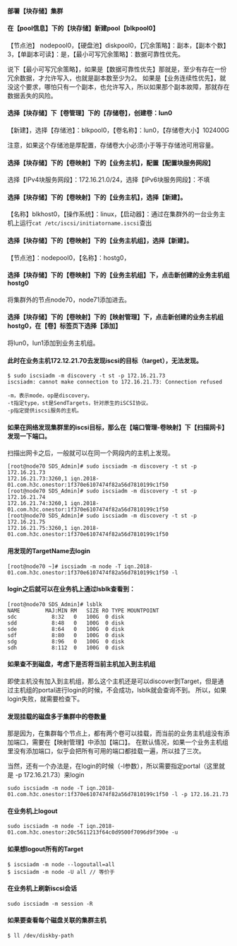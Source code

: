 #### 部署【块存储】集群
#### 在【pool信息】下的【块存储】新建pool【blkpool0】
【节点池】 nodepool0，【硬盘池】diskpool0，【冗余策略】：副本，【副本个数】3，【单副本可读】：是，【最小可写冗余策略】：数据可靠性优先。

说下【最小可写冗余策略】，如果是【数据可靠性优先】那就是，至少有存在一份冗余数据，才允许写入，也就是副本数至少为2。
如果是【业务连续性优先】，就没这个要求，哪怕只有一个副本，也允许写入，所以如果那个副本故障，那就存在数据丢失的风险。

#### 选择【块存储】下【卷管理】下的【存储卷】，创建卷：lun0
【新建】，选择【存储池】：blkpool0，【卷名称】：lun0，【存储卷大小】102400G

注意，如果这个存储池是厚配置，存储卷大小必须小于等于存储池可用容量。

#### 选择【块存储】下的【卷映射】下的【业务主机】，配置【配置块服务网段】
选择【IPv4块服务网段】：172.16.21.0/24，选择【IPv6块服务网段】：不填

#### 选择【块存储】下的【卷映射】下的【业务主机】，选择【新建】。
【名称】blkhost0，【操作系统】：linux，【启动器】：通过在集群外的一台业务主机上运行`cat /etc/iscsi/initiatorname.iscsi`查出

#### 选择【块存储】下的【卷映射】下的【业务主机组】，选择【新建】。
【节点池】：nodepool0，【名称】：hostg0，

#### 选择【块存储】下的【卷映射】下的【业务主机组】下，点击新创建的业务主机组hostg0
将集群外的节点node70，node71添加进去。

#### 选择【块存储】下的【卷映射】下的【映射管理】下，点击新创建的业务主机组hostg0，在【卷】标签页下选择【添加】
将lun0，lun1添加到业务主机组。

#### 此时在业务主机172.12.21.70去发现iscsi的目标（target），无法发现。
```
$ sudo iscsiadm -m discovery -t st -p 172.16.21.73
iscsiadm: cannot make connection to 172.16.21.73: Connection refused

-m，表示mode，op是discovery。
-t指定type，st是SendTargets，针对原生的iSCSI协议。
-p指定提供iscsi服务的主机。
```

#### 如果在网络发现集群里的iscsi目标，那么在【端口管理-卷映射】下【扫描网卡】发现一下端口。
扫描出网卡之后，一般就可以在同一个网段内的主机上发现。
```
[root@node70 SDS_Admin]# sudo iscsiadm -m discovery -t st -p 172.16.21.73
172.16.21.73:3260,1 iqn.2018-01.com.h3c.onestor:1f370e6107474f82a56d7810199c1f50
[root@node70 SDS_Admin]# sudo iscsiadm -m discovery -t st -p 172.16.21.74
172.16.21.74:3260,1 iqn.2018-01.com.h3c.onestor:1f370e6107474f82a56d7810199c1f50
[root@node70 SDS_Admin]# sudo iscsiadm -m discovery -t st -p 172.16.21.75
172.16.21.75:3260,1 iqn.2018-01.com.h3c.onestor:1f370e6107474f82a56d7810199c1f50
```

#### 用发现的TargetName去login
```
[root@node70 ~]# iscsiadm -m node -T iqn.2018-01.com.h3c.onestor:1f370e6107474f82a56d7810199c1f50 -l
```

#### login之后就可以在业务机上通过lsblk查看到：
```
[root@node70 SDS_Admin]# lsblk
NAME        MAJ:MIN RM   SIZE RO TYPE MOUNTPOINT
sdc           8:32   0   100G  0 disk
sdd           8:48   0   100G  0 disk
sde           8:64   0   100G  0 disk
sdf           8:80   0   100G  0 disk
sdg           8:96   0   100G  0 disk
sdh           8:112  0   100G  0 disk
```

#### 如果查不到磁盘，考虑下是否将当前主机加入到主机组
即使主机没有加入到主机组，那么这个主机还是可以discover到Target，但是通过主机组的portal进行login的时候，不会成功，lsblk就会查询不到。
所以，如果login失败，就需要检查下。

#### 发现挂载的磁盘多于集群中的卷数量
那是因为，在集群每个节点上，都有两个卷可以挂载，而当前的业务主机组没有添加端口，需要在【映射管理】中添加【端口】。
在默认情况，如果一个业务主机组里没有添加端口，似乎会把所有可用的端口都挂载一遍，所以挂了三次。

当然，还有一个办法是，在login的时候（-l参数），所以需要指定portal（这里就是 -p 172.16.21.73）来login
```
sudo iscsiadm -m node -T iqn.2018-01.com.h3c.onestor:1f370e6107474f82a56d7810199c1f50 -l -p 172.16.21.73
```

#### 在业务机上logout
```
sudo iscsiadm -m node -T iqn.2018-01.com.h3c.onestor:20c5611213f64c0d9500f7096d9f390e -u
```

#### 如果想logout所有的Target
```
$ iscsiadm -m node --logoutall=all
$ iscsiadm -m node -U all // 等价于
```

#### 在业务机上刷新iscsi会话
```
sudo iscsiadm -m session -R
```
#### 如果要查看每个磁盘关联的集群主机
```
$ ll /dev/diskby-path
```
